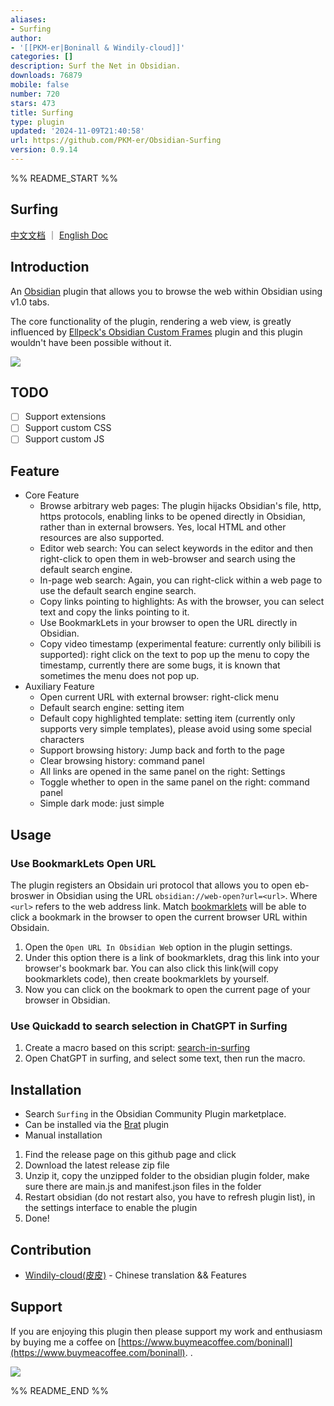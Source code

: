 ```yaml
---
aliases:
- Surfing
author:
- '[[PKM-er|Boninall & Windily-cloud]]'
categories: []
description: Surf the Net in Obsidian.
downloads: 76879
mobile: false
number: 720
stars: 473
title: Surfing
type: plugin
updated: '2024-11-09T21:40:58'
url: https://github.com/PKM-er/Obsidian-Surfing
version: 0.9.14
---
```


%% README_START %%

## Surfing

[中文文档](README-ZH.md) ｜ [English Doc](README.md)

## Introduction

An [Obsidian](https://obsidian.md/) plugin that allows you to browse the web within Obsidian using v1.0 tabs.

The core functionality of the plugin, rendering a web view, is greatly influenced
by [Ellpeck's Obsidian Custom Frames](https://github.com/Ellpeck/ObsidianCustomFrames) plugin and this plugin wouldn't
have been possible without it.

![](https://raw.githubusercontent.com/PKM-er/Obsidian-Surfing/HEAD/assets/obsidian-web-browser.png)

## TODO

- [ ] Support extensions
- [ ] Support custom CSS
- [ ] Support custom JS

## Feature

- Core Feature
	- Browse arbitrary web pages: The plugin hijacks Obsidian's file, http, https protocols, enabling links to be opened
	  directly in Obsidian, rather than in external browsers. Yes, local HTML and other resources are also supported.
	- Editor web search: You can select keywords in the editor and then right-click to open them in web-browser and
	  search using the default search engine.
	- In-page web search: Again, you can right-click within a web page to use the default search engine search.
	- Copy links pointing to highlights: As with the browser, you can select text and copy the links pointing to it.
	- Use BookmarkLets in your browser to open the URL directly in Obsidian.
	- Copy video timestamp (experimental feature: currently only bilibili is supported): right click on the text to pop
	  up the menu to copy the timestamp, currently there are some bugs, it is known that sometimes the menu does not pop
	  up.
- Auxiliary Feature
	- Open current URL with external browser: right-click menu
	- Default search engine: setting item
	- Default copy highlighted template: setting item (currently only supports very simple templates), please avoid
	  using some special characters
	- Support browsing history: Jump back and forth to the page
	- Clear browsing history: command panel
	- All links are opened in the same panel on the right: Settings
	- Toggle whether to open in the same panel on the right: command panel
	- Simple dark mode: just simple

## Usage

### Use BookmarkLets Open URL

The plugin registers an Obsidain uri protocol that allows you to open eb-broswer in Obsidian using the
URL `obsidian://web-open?url=<url>`. Where `<url>` refers to the web address link.
Match [bookmarklets](https://en.wikipedia.org/wiki/Bookmarklet) will be able to click a bookmark in the browser to open
the current browser URL within Obsidain.

1. Open the `Open URL In Obsidian Web` option in the plugin settings.
2. Under this option there is a link of bookmarklets, drag this link into your browser's bookmark bar. You can also
   click this link(will copy bookmarklets code), then create bookmarklets by yourself.
3. Now you can click on the bookmark to open the current page of your browser in Obsidian.

### Use Quickadd to search selection in ChatGPT in Surfing

1. Create a macro based on this
   script: [search-in-surfing](https://gist.github.com/Quorafind/c70c6c698feeed66465d59efc39e4e1c)
2. Open ChatGPT in surfing, and select some text, then run the macro.

## Installation

- Search `Surfing` in the Obsidian Community Plugin marketplace.
- Can be installed via the [Brat](https://github.com/TfTHacker/obsidian42-brat) plugin
- Manual installation

1. Find the release page on this github page and click
2. Download the latest release zip file
3. Unzip it, copy the unzipped folder to the obsidian plugin folder, make sure there are main.js and manifest.json files
   in the folder
4. Restart obsidian (do not restart also, you have to refresh plugin list), in the settings interface to enable the
   plugin
5. Done!

## Contribution

- [Windily-cloud(皮皮)](https://github.com/windily-cloud) - Chinese translation && Features

## Support

If you are enjoying this plugin then please support my work and enthusiasm by buying me a coffee
on [https://www.buymeacoffee.com/boninall](https://www.buymeacoffee.com/boninall).
.

<a href="https://www.buymeacoffee.com/boninall"><img src="https://img.buymeacoffee.com/button-api/?text=Buy me a coffee&emoji=&slug=boninall&button_colour=6495ED&font_colour=ffffff&font_family=Lato&outline_colour=000000&coffee_colour=FFDD00"></a>


%% README_END %%